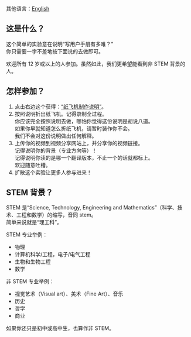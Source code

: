 其他语言：[English](index.html)

## 这是什么？

这个简单的实验意在说明“写用户手册有多难？”  
你只需要一字不差地按下面说的去做即可。

欢迎所有 12 岁或以上的人参加。虽然如此，我们更希望能看到非 STEM 背景的人。

## 怎样参加？

  1. 点击右边这个获得：[“纸飞机制作说明”][link-manual]。
  2. 按照说明折出纸飞机。记得录制全过程。  
     你应该完全按照说明去做，哪怕你觉得这份说明是胡说八道。  
     如果你早就知道怎么折纸飞机，请暂时装作你不会。  
     我们不会对这份说明做出任何解释。  
  3. 上传你的视频到视频分享网站上，并分享你的视频链接。  
     记得说明你的背景（专业方向等）！  
     记得说明你读的是哪一个翻译版本，不止一个的话就都标上。  
     欢迎随意吐槽。  
  4. 扩散这个实验让更多人参与进来！  

## STEM 背景？

STEM 是“Science, Technology, Engineering and Mathematics”（科学、技术、工程和数学）的缩写，音同 stem。  
简单来说就是“理工科”。

STEM 专业举例：

  - 物理
  - 计算机科学/工程，电子/电气工程
  - 生物和生物工程
  - 数学

非 STEM 专业举例：
  
  - 视觉艺术（Visual art）、美术（Fine Art）、音乐
  - 历史
  - 哲学
  - 商业

如果你还只是初中或高中生，也算作非 STEM。

[link-manual]: Instructions-zh-HanS.html
